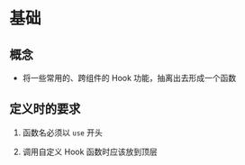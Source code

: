 # 基础

## 概念

+ 将一些常用的、跨组件的 Hook 功能，抽离出去形成一个函数

## 定义时的要求

1. 函数名必须以 `use` 开头

2. 调用自定义 Hook 函数时应该放到顶层
